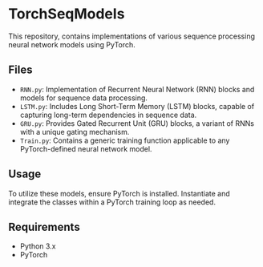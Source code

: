 
# TorchSeqModels

This repository, contains implementations of various sequence processing neural network models using PyTorch.

## Files

- `RNN.py`: Implementation of Recurrent Neural Network (RNN) blocks and models for sequence data processing.
- `LSTM.py`: Includes Long Short-Term Memory (LSTM) blocks, capable of capturing long-term dependencies in sequence data.
- `GRU.py`: Provides Gated Recurrent Unit (GRU) blocks, a variant of RNNs with a unique gating mechanism.
- `Train.py`: Contains a generic training function applicable to any PyTorch-defined neural network model.

## Usage

To utilize these models, ensure PyTorch is installed. Instantiate and integrate the classes within a PyTorch training loop as needed.

## Requirements

- Python 3.x
- PyTorch
